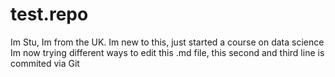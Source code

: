 test.repo
=========
Im Stu, Im from the UK. Im new to this, just started a course on data science
Im now trying different ways to edit this .md file, this second and third line
is commited via Git

